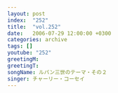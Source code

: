 ```yaml
---
layout: post
index:  "252"
title:  "vol.252"
date:   2006-07-29 12:00:00 +0300
categories: archive
tags: []
youtube: "252"
greetingM: 
greetingT: 
songName: ルパン三世のテーマ・その２
singer: チャーリー・コーセイ
---
```

